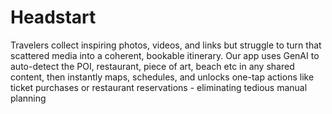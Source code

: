 # Headstart

Travelers collect inspiring photos, videos, and links but struggle to turn that scattered media into a coherent, bookable itinerary. Our app uses GenAI to auto-detect the POI, restaurant, piece of art, beach etc in any shared content, then instantly maps, schedules, and unlocks one-tap actions like ticket purchases or restaurant reservations - eliminating tedious manual planning